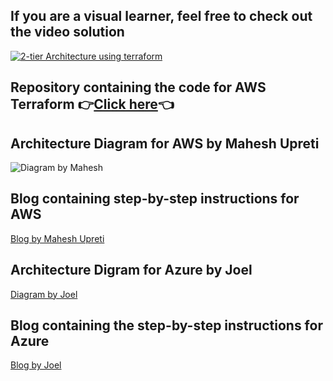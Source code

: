 ## If you are a visual learner, feel free to check out the video solution
[![2-tier Architecture using terraform](https://img.youtube.com/vi/s8q5B6DLH7s/sddefault.jpg)](https://youtu.be/s8q5B6DLH7s)

## Repository containing the code for AWS Terraform 👉[Click here](https://github.com/piyushsachdeva/10WeeksOfCloudOps_Task3/blob/main/README.md)👈

## Architecture Diagram for AWS by Mahesh Upreti
![Diagram by Mahesh](https://github.com/mahupreti/Keeping-it-DRY-with-reusable-Terraform-modules-in-the-AWS-cloud/blob/main/2tier-web-application-architecture.png)

## Blog containing step-by-step instructions for AWS
[Blog by Mahesh Upreti](https://mupreti.hashnode.dev/keeping-it-dry-with-reusable-terraform-modules-in-the-aws-cloud)

## Architecture Digram for Azure by Joel
[Diagram by Joel](https://github.com/Joelayo/Week-3_Azure_CloudOps/blob/main/architecture.png)

## Blog containing the step-by-step instructions for Azure
[Blog by Joel](https://github.com/Joelayo/Week-3_Azure_CloudOps/blob/main/architecture.png)


